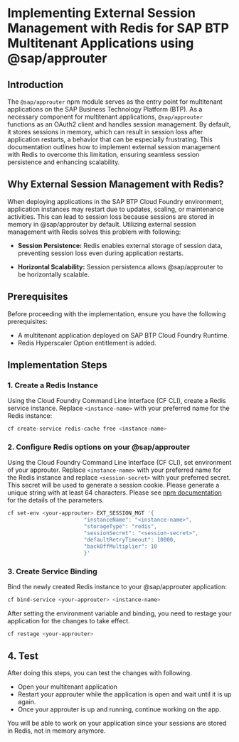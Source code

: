 # Implementing External Session Management with Redis for SAP BTP Multitenant Applications using @sap/approuter

## Introduction
The `@sap/approuter` npm module serves as the entry point for multitenant applications on the SAP Business Technology Platform (BTP). As a necessary component for multitenant applications, `@sap/approuter` functions as an OAuth2 client and handles session management. By default, it stores sessions in memory, which can result in session loss after application restarts, a behavior that can be especially frustrating. This documentation outlines how to implement external session management with Redis to overcome this limitation, ensuring seamless session persistence and enhancing scalability.

## Why External Session Management with Redis?
When deploying applications in the SAP BTP Cloud Foundry environment, application instances may restart due to updates, scaling, or maintenance activities. This can lead to session loss because sessions are stored in memory in @sap/approuter by default. Utilizing external session management with Redis solves this problem with following:

- **Session Persistence:** Redis enables external storage of session data, preventing session loss even during application restarts.
  
- **Horizontal Scalability:** Session persistenca allows @sap/approuter to be horizontally scalable.

## Prerequisites
Before proceeding with the implementation, ensure you have the following prerequisites:

- A multitenant application deployed on SAP BTP Cloud Foundry Runtime.
- Redis Hyperscaler Option entitlement is added.

## Implementation Steps

### 1. Create a Redis Instance
Using the Cloud Foundry Command Line Interface (CF CLI), create a Redis service instance. Replace `<instance-name>` with your preferred name for the Redis instance:

```sh
cf create-service redis-cache free <instance-name>
```

### 2. Configure Redis options on your @sap/approuter
Using the Cloud Foundry Command Line Interface (CF CLI), set environment of your approuter. Replace `<instance-name>` with your preferred name for the Redis instance and
 replace `<session-secret>` with your preferred secret. This secret will be used to generate a session cookie. Please generate a unique string with at least 64 characters.
Please see [npm documentation](https://www.npmjs.com/package/@sap/approuter) for the details of the parameters.

```sh
cf set-env <your-approuter> EXT_SESSION_MGT '{
                        "instanceName": "<instance-name>",
                        "storageType": "redis",
                        "sessionSecret": "<session-secret>",
                        "defaultRetryTimeout": 10000,
                        "backOffMultiplier": 10
                        }'
```

### 3. Create Service Binding
Bind the newly created Redis instance to your @sap/approuter application:

```sh
cf bind-service <your-approuter> <instance-name>
```
After setting the environment variable and binding, you need to restage your application for the changes to take effect.

```sh
cf restage <your-approuter>
```

## 4. Test
After doing this steps, you can test the changes with following.
 - Open your multitenant application
 - Restart your approuter while the application is open and wait until it is up again.
 - Once your approuter is up and running, continue working on the app.

You will be able to work on your application since your sessions are stored in Redis, not in memory anymore. 

